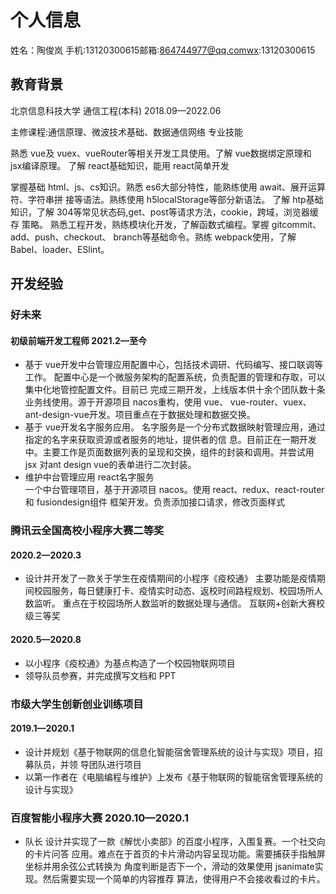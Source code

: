# 个人信息

姓名：陶俊岚 手机:13120300615邮箱:864744977@qq.comwx:13120300615

## 教育背景

北京信息科技大学 通信工程(本科) 2018.09—2022.06

主修课程:通信原理、微波技术基础、数据通信网络 专业技能

熟悉 vue及 vuex、vueRouter等相关开发工具使用。了解 vue数据绑定原理和 jsx编译原理。 了解 react基础知识，能用 react简单开发

掌握基础 html、js、cs知识。熟悉 es6大部分特性，能熟练使用 await、展开运算符、字符串拼 接等语法。熟练使用 h5localStorage等部分新语法。
了解 htp基础知识，了解 304等常见状态码,get、post等请求方法，cookie，跨域，浏览器缓存 策略。
熟悉工程开发，熟练模块化开发，了解函数式编程。掌握 gitcommit、add、push、checkout、 branch等基础命令。熟练 webpack使用，了解 Babel、loader、ESlint。

## 开发经验

### 好未来

#### 初级前端开发工程师 2021.2—至今

* 基于 vue开发中台管理应用配置中心，包括技术调研、代码编写、接口联调等工作。
配置中心是一个微服务架构的配置系统，负责配置的管理和存取，可以集中化地管控配置文件。目前已 完成三期开发，上线版本供十余个团队数十条业务线使用。源于开源项目 nacos重构，使用 vue、 vue-router、vuex、ant-design-vue开发。项目重点在于数据处理和数据交换。
* 基于 vue开发名字服务应用。
名字服务是一个分布式数据映射管理应用，通过指定的名字来获取资源或者服务的地址，提供者的信 息。目前正在一期开发中。主要工作是页面数据列表的呈现和交换，组件的封装和调用。并尝试用 jsx 对ant design vue的表单进行二次封装。
* 维护中台管理应用 react名字服务  
一个中台管理项目，基于开源项目 nacos。使用 react、redux、react-router和 fusiondesign组件 框架开发。负责添加接口请求，修改页面样式

### 腾讯云全国高校小程序大赛二等奖

#### 2020.2—2020.3

* 设计并开发了一款关于学生在疫情期间的小程序《疫校通》 主要功能是疫情期间校园服务，每日健康打卡、疫情实时动态、返校时间路程规划、校园场所人数监听。
重点在于校园场所人数监听的数据处理与通信。 互联网+创新大赛校级三等奖

#### 2020.5—2020.8

* 以小程序《疫校通》为基点构造了一个校园物联网项目
* 领导队员参赛，并完成撰写文档和 PPT

### 市级大学生创新创业训练项目

#### 2019.1—2020.1

* 设计并规划《基于物联网的信息化智能宿舍管理系统的设计与实现》项目，招募队员，并领 导团队进行项目
* 以第一作者在《电脑编程与维护》上发布《基于物联网的智能宿舍管理系统的设计与实现》

### 百度智能小程序大赛 2020.10—2020.1

* 队长 设计并实现了一款《解忧小卖部》的百度小程序，入围复赛。一个社交向的卡片问答 应用。难点在于首页的卡片滑动内容呈现功能。需要捕获手指触屏坐标并用余弦公式转换为 角度判断是否下一个，滑动的效果使用 jsanimate实现。然后需要实现一个简单的内容推荐 算法，使得用户不会接收看过的卡片。
